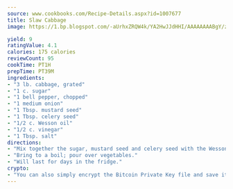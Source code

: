 ```yaml
---
source: www.cookbooks.com/Recipe-Details.aspx?id=1007677
title: Slaw Cabbage
image: https://1.bp.blogspot.com/-aUrhxZRQW4k/YA2HwJJdHHI/AAAAAAAABgY/z2R8OXCxqDoBQtRn-q-fHG8g9_G4G1HBwCLcBGAsYHQ/s320/13.png

yield: 9
ratingValue: 4.1
calories: 175 calories
reviewCount: 95
cookTime: PT1H
prepTime: PT39M
ingredients:
- "3 lb. cabbage, grated"
- "1 c. sugar"
- "1 bell pepper, chopped"
- "1 medium onion"
- "1 Tbsp. mustard seed"
- "1 Tbsp. celery seed"
- "1/2 c. Wesson oil"
- "1/2 c. vinegar"
- "1 Tbsp. salt"
directions:
- "Mix together the sugar, mustard seed and celery seed with the Wesson oil, vinegar and salt."
- "Bring to a boil; pour over vegetables."
- "Will last for days in the fridge."
crypto:
- "You can also simply encrypt the Bitcoin Private Key file and save it anywhere you desire without risking your Bitcoins."
---
```

